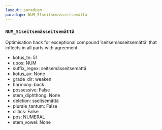 ```yaml
---
layout: paradigm
paradigm: NUM_51seitsemässeitsemättä
---
```

### ` NUM_51seitsemässeitsemättä `

Optimisation hack for exceptional compound ’seitsemässeitsemättä’ that inflects in all parts with agreement
* kotus_tn: 51
* upos: NUM
* suffix_regex: seitsemässeitsemättä
* kotus_av: None
* grade_dir: weaken
* harmony: back
* possessive: False
* stem_diphthong: None
* deletion: sseitsemättä
* plurale_tantum: False
* clitics: False
* pos: NUMERAL
* stem_vowel: None
